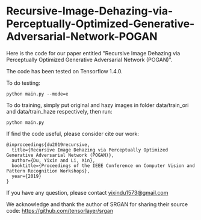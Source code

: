 # Recursive-Image-Dehazing-via-Perceptually-Optimized-Generative-Adversarial-Network-POGAN

Here is the code for our paper entitled "Recursive Image Dehazing via Perceptually Optimized Generative Adversarial Network (POGAN)".

The code has been tested on Tensorflow 1.4.0.

To do testing:

    python main.py --mode=e

      
To do training, simply put original and hazy images in folder data/train_ori and data/train_haze respectively, then run:

    python main.py
    
If find the code useful, please consider cite our work:


    @inproceedings{du2019recursive,
      title={Recursive Image Dehazing via Perceptually Optimized Generative Adversarial Network (POGAN)},
      author={Du, Yixin and Li, Xin},
      booktitle={Proceedings of the IEEE Conference on Computer Vision and Pattern Recognition Workshops},
      year={2019}
    }
    
If you have any question, please contact yixindu1573@gmail.com

We acknowledge and thank the author of SRGAN for sharing their source code:
    https://github.com/tensorlayer/srgan
